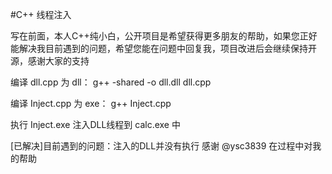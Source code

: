 #C++ 线程注入

写在前面，本人C++纯小白，公开项目是希望获得更多朋友的帮助，如果您正好能解决我目前遇到的问题，希望您能在问题中回复我，项目改进后会继续保持开源，感谢大家的支持

编译 dll.cpp 为 dll：
g++ -shared -o dll.dll dll.cpp

编译 Inject.cpp 为 exe：
g++ Inject.cpp

执行 Inject.exe 注入DLL线程到 calc.exe 中

[已解决]目前遇到的问题：注入的DLL并没有执行
感谢 @ysc3839 在过程中对我的帮助